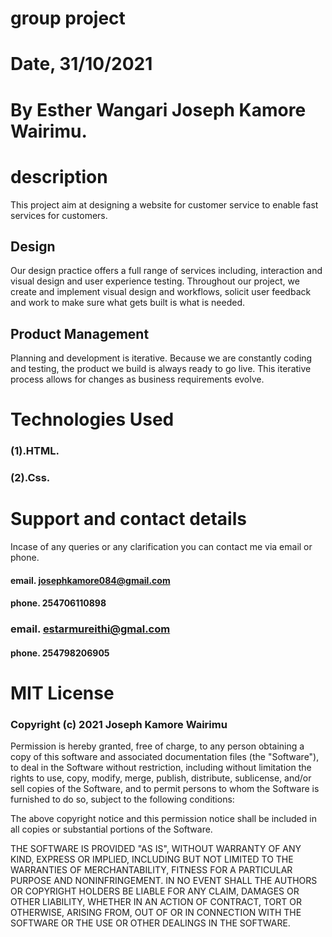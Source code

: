 # group project


# Date, 31/10/2021


# By Esther Wangari Joseph Kamore Wairimu.

# description
This project aim at designing a website for customer service to enable fast services for customers.
## Design

Our design practice offers a full range of services including, interaction and visual design and user experience testing. Throughout our project, we create and implement visual design and workflows, solicit user feedback and work to make sure what gets built is what is needed.
## Product Management

Planning and development is iterative. Because we are constantly coding and testing, the product we build is always ready to go live. This iterative process allows for changes as business requirements evolve.

# Technologies Used
### (1).HTML.
### (2).Css.


# Support and contact details
Incase of any queries or any clarification you can contact me via email or phone.

#### email. josephkamore084@gmail.com
#### phone. 254706110898
### email.  estarmureithi@gmal.com
#### phone. 254798206905


# MIT License

### Copyright (c) 2021 Joseph Kamore Wairimu

Permission is hereby granted, free of charge, to any person obtaining a copy
of this software and associated documentation files (the "Software"), to deal
in the Software without restriction, including without limitation the rights
to use, copy, modify, merge, publish, distribute, sublicense, and/or sell
copies of the Software, and to permit persons to whom the Software is
furnished to do so, subject to the following conditions:

The above copyright notice and this permission notice shall be included in all
copies or substantial portions of the Software.

THE SOFTWARE IS PROVIDED "AS IS", WITHOUT WARRANTY OF ANY KIND, EXPRESS OR
IMPLIED, INCLUDING BUT NOT LIMITED TO THE WARRANTIES OF MERCHANTABILITY,
FITNESS FOR A PARTICULAR PURPOSE AND NONINFRINGEMENT. IN NO EVENT SHALL THE
AUTHORS OR COPYRIGHT HOLDERS BE LIABLE FOR ANY CLAIM, DAMAGES OR OTHER
LIABILITY, WHETHER IN AN ACTION OF CONTRACT, TORT OR OTHERWISE, ARISING FROM,
OUT OF OR IN CONNECTION WITH THE SOFTWARE OR THE USE OR OTHER DEALINGS IN THE
SOFTWARE.

